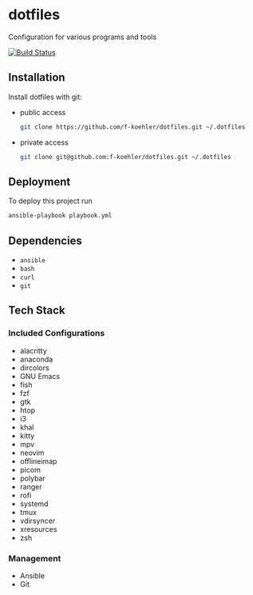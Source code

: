 # dotfiles

Configuration for various programs and tools

[![Build Status](https://img.shields.io/github/workflow/status/f-koehler/dotfiles/lint)](https://github.com/f-koehler/dotfiles/actions)

## Installation

Install dotfiles with git:

- public access

  ```bash
  git clone https://github.com/f-koehler/dotfiles.git ~/.dotfiles
  ```

- private access

  ```bash
  git clone git@github.com:f-koehler/dotfiles.git ~/.dotfiles
  ```

## Deployment

To deploy this project run

```bash
ansible-playbook playbook.yml
```

## Dependencies

- `ansible`
- `bash`
- `curl`
- `git`

## Tech Stack

### Included Configurations

- alacritty
- anaconda
- dircolors
- GNU Emacs
- fish
- fzf
- gtk
- htop
- i3
- khal
- kitty
- mpv
- neovim
- offlineimap
- picom
- polybar
- ranger
- rofi
- systemd
- tmux
- vdirsyncer
- xresources
- zsh

### Management

- Ansible
- Git
